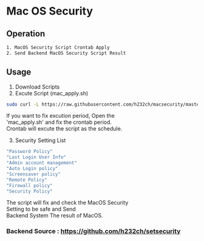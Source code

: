 # Mac OS Security

## Operation
```bash
1. MacOS Security Script Crontab Apply
2. Send Backend MacOS Security Script Result
```

## Usage

1. Download Scripts
2. Excute Script (mac_apply.sh)
```bash
sudo curl -L https://raw.githubusercontent.com/h232ch/macsecurity/master/mac_apply.sh -o ~/mac.apply.sh| sudo chmod 755 ~/mac.apply.sh | sudo ~/mac.apply.sh
```
 If you want to fix excution period, Open the <br>
 'mac_apply.sh' and fix the crontab period. <br>
 Crontab will excute the script as the schedule. <br>

3. Security Setting List
```bash
"Password Policy"
"Last Login User Info"
"Admin account management"
"Auto Login policy"
"Screensaver policy"
"Remote Policy"
"Firewall policy"
"Security Policy"
```

 The script will fix and check the MacOS Security<br>
 Setting to be safe and Send<br>
 Backend System The result of MacOS.<br>
### Backend Source : https://github.com/h232ch/setsecurity
